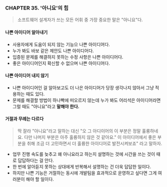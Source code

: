### CHAPTER 35. '아니요'의 힘 

> 소프트웨어 설계자가 쓰는 모든 어휘 중 가장 중요한 말은 "아니요"다.

#### 나쁜 아이디어 알아내기 

- 사용자에게 도움이 되지 않는 기능으 나쁜 아이디어다. 
- 누가 봐도 바보 같은 제안도 나쁜 아이디어다. 
- 입증된 문제를 해결하지 못하는 수정 사항은 나쁜 아이디어다. 
- 좋은 아이디어인지 확신할 수 없으며 나쁜 아이디어다. 

#### 나쁜 아이디어 내지 않기 

- 나쁜 아이디어인 걸 알아보고도 더 나은 아이디어가 당장 생각나지 않아서 그냥 적용하는 때도 있다. 
- 문제를 해결할 방법이 하나빡에 떠오르지 않는데 누가 봐도 어리석은 아이디어라면 그럴 때도 "아니요"라고 **말해야 한다.**

#### 거절과 무례는 다르다

> 딱 잘라 "아니요"라고 말하는 대신 "오 그 아디이어의 이 부분은 정말 훌륭하네요. 다만 나머지 부분은 아주 훌륭하지 않은 것 같아요."
> 이 아이디어에서 좋은 부분을 취해 조금 더 고민하면서 더 훌륭한 아이디어로 발전시켜보죠" 라고 말하자. 

- 업무 진행 속도를 늦추고 왜 아니요라고 하는지 설명하는 것에 시간을 쓰는 것이 때로 답답하다는 걸 안다. 
- 한 번에 알아듣지 못하는 상대에게 반복해서 설명하는 건 더욱 답답한 일이다. 
- 하지만 나쁜 기능은 거절하는 동시에 개발팀을 효과적으로 운영하고 싶다면 그게 여러분이 해야 할 일이다.